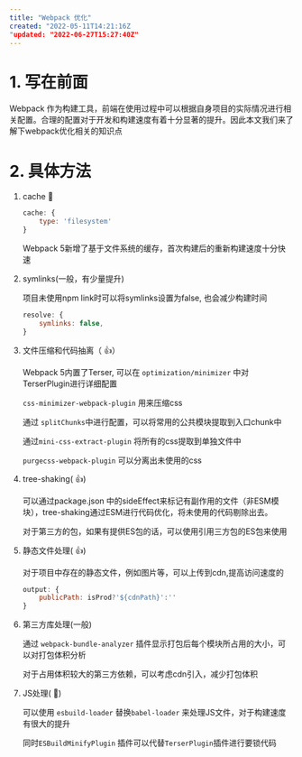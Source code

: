 ```yaml
---
title: "Webpack 优化"
created: "2022-05-11T14:21:16Z
"updated: "2022-06-27T15:27:40Z"
---
```

# 1. 写在前面

Webpack 作为构建工具，前端在使用过程中可以根据自身项目的实际情况进行相关配置。合理的配置对于开发和构建速度有着十分显著的提升。因此本文我们来了解下webpack优化相关的知识点

# 2. 具体方法

1. cache  💯
    
    ```jsx
    cache: {
    	type: 'filesystem'
    }
    ```
    
     Webpack 5新增了基于文件系统的缓存，首次构建后的重新构建速度十分快速
    
2. symlinks(一般，有少量提升)
    
    项目未使用npm link时可以将symlinks设置为false, 也会减少构建时间
    
    ```jsx
    resolve: {
    	symlinks: false,
    }
    ```
    
3. 文件压缩和代码抽离（ 👍）
    
    Webpack 5内置了Terser, 可以在 `optimization/minimizer` 中对TerserPlugin进行详细配置
    
    `css-minimizer-webpack-plugin` 用来压缩css
    
    通过 `splitChunks`中进行配置，可以将常用的公共模块提取到入口chunk中
    
    通过`mini-css-extract-plugin` 将所有的css提取到单独文件中
    
    `purgecss-webpack-plugin`  可以分离出未使用的css
    
4. tree-shaking( 👍)
    
    可以通过package.json 中的sideEffect来标记有副作用的文件（非ESM模块），tree-shaking通过ESM进行代码优化，将未使用的代码剔除出去。
    
    对于第三方的包，如果有提供ES包的话，可以使用引用三方包的ES包来使用
    
5. 静态文件处理( 👍)
    
     对于项目中存在的静态文件，例如图片等，可以上传到cdn,提高访问速度的
    
    ```jsx
    output: {
    	publicPath: isProd?'${cdnPath}':''
    }
    ```
    
6. 第三方库处理(一般)
    
    通过 `webpack-bundle-analyzer`  插件显示打包后每个模块所占用的大小，可以对打包体积分析
    
    对于占用体积较大的第三方依赖，可以考虑cdn引入，减少打包体积
    
7. JS处理( 💯)
    
     可以使用 `esbuild-loader` 替换`babel-loader`  来处理JS文件，对于构建速度有很大的提升
    
    同时`ESBuildMinifyPlugin` 插件可以代替`TerserPlugin`插件进行要锁代码